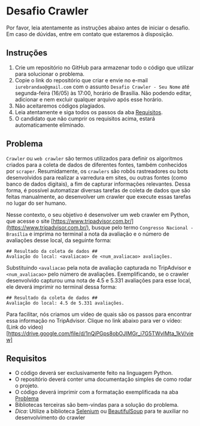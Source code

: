 # Desafio Crawler

Por favor, leia atentamente as instruções abaixo antes de iniciar o desafio. Em caso de dúvidas, entre em contato que estaremos à disposição.

## Instruções

1. Crie um repositório no GitHub para armazenar todo o código que utilizar para solucionar o problema. 
2. Copie o link do repositório que criar e envie no e-mail `iurebrandao@gmail.com` com o assunto `Desafio Crawler - Seu Nome` até segunda-feira (16/05) às 17:00, horário de Brasília. Não podendo editar, adicionar e nem excluir qualquer arquivo após esse horário. 
3. Não aceitaremos códigos plagiados.
4. Leia atentamente e siga todos os passos da aba [Requisitos](#requisitos).
5. O candidato que não cumprir os requisitos acima, estará automaticamente eliminado.

## Problema

`Crawler` ou `web crawler` são termos utilizados para definir os algoritmos criados para a coleta de dados de diferentes fontes, também conhecidos por `scraper`. Resumidamente, os `crawlers` são robôs rastreadores ou bots desenvolvidos para realizar a varredura em sites, ou outras fontes (como banco de dados digitais), a fim de capturar informações relevantes. Dessa forma, é possível automatizar diversas tarefas de coleta de dados que são feitas manualmente, ao desenvolver um crawler que execute essas tarefas no lugar do ser humano. 

Nesse contexto, o seu objetivo é desenvolver um web crawler em Python, que acesse o site [https://www.tripadvisor.com.br/](https://www.tripadvisor.com.br/), busque pelo termo `Congresso Nacional - Brasília` e imprima no terminal a nota da avaliação e o número de avaliações desse local, da seguinte forma:

```
## Resultado da coleta de dados ##
Avaliação do local: <avaliacao> de <num_avaliacao> avaliações.
```
Substituindo `<avaliacao` pela nota de avaliação capturada no TripAdvisor e `<num_avaliacao>` pelo número de avaliações. 
Exemplificando, se o crawler desenvolvido capturou uma nota de 4.5 e 5.331 avaliações para esse local, ele deverá imprimir no terminal dessa forma:
```
## Resultado da coleta de dados ##
Avaliação do local: 4.5 de 5.331 avaliações.
```

Para facilitar, nós criamos um vídeo de quais são os passos para encontrar essa informação no TripAdvisor. Clique no link abaixo para ver o vídeo:
(Link do vídeo)[https://drive.google.com/file/d/1nQjPGps8obOJIMGr_i7G5TWvIMta_1kV/view]


## Requisitos

- O código deverá ser exclusivamente feito na linguagem Python.
- O repositório deverá conter uma documentação simples de como rodar o projeto.
- O código deverá imprimir com a formatação exemplificada na aba [Problema](#problema)
- Bibliotecas terceiras são bem-vindas para a solução do problema.
- *Dica*: Utilize a biblioteca [Selenium](https://selenium-python.readthedocs.io/) ou [BeautifulSoup](https://beautiful-soup-4.readthedocs.io/en/latest/) para te auxiliar no desenvolvimento do crawler
